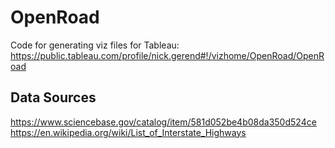 # OpenRoad
Code for generating viz files for Tableau:
https://public.tableau.com/profile/nick.gerend#!/vizhome/OpenRoad/OpenRoad

## Data Sources
https://www.sciencebase.gov/catalog/item/581d052be4b08da350d524ce
https://en.wikipedia.org/wiki/List_of_Interstate_Highways

